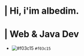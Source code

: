 <h1 color="blue">| Hi, i'im albedim.</h1>
<h1>| Web & Java Dev</h1>

- ![#f03c15](https://via.placeholder.com/15/f03c15/f03c15.png) `#f03c15`
